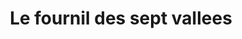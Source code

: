 ---
title: "Le fournil des sept vallees"
url: /beaurainville/le-fournil-des-sept-vallees/
shop: Bäckerei
---